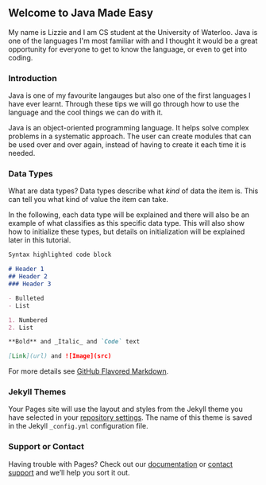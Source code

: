 ## Welcome to Java Made Easy

My name is Lizzie and I am CS student at the University of Waterloo. Java is one of the languages I'm most familiar with and I thought it would be a great opportunity for everyone to get to know the language, or even to get into coding. 

### Introduction

Java is one of my favourite langauges but also one of the first languages I have ever learnt. Through these tips we will go through how to use the language and the cool things we can do with it. 

Java is an object-oriented programming language. It helps solve complex problems in a systematic approach. The user can create modules that can be used over and over again, instead of having to create it each time it is needed. 

### Data Types

What are data types? 
Data types describe what _kind_ of data the item is. This can tell you what kind of value the item can take. 

In the following, each data type will be explained and there will also be an example of what classifies as this specific data type. This will also show how to initialize these types, but details on initialization will be explained later in this tutorial. 


```markdown
Syntax highlighted code block

# Header 1
## Header 2
### Header 3

- Bulleted
- List

1. Numbered
2. List

**Bold** and _Italic_ and `Code` text

[Link](url) and ![Image](src)
```

For more details see [GitHub Flavored Markdown](https://guides.github.com/features/mastering-markdown/).

### Jekyll Themes

Your Pages site will use the layout and styles from the Jekyll theme you have selected in your [repository settings](https://github.com/jihyunca/java_made_easy/settings). The name of this theme is saved in the Jekyll `_config.yml` configuration file.

### Support or Contact

Having trouble with Pages? Check out our [documentation](https://help.github.com/categories/github-pages-basics/) or [contact support](https://github.com/contact) and we’ll help you sort it out.

